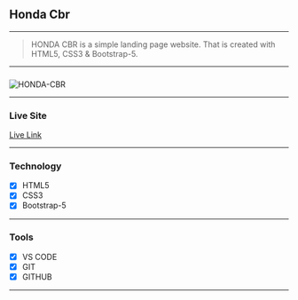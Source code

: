 ## Honda Cbr

---

> HONDA CBR is a simple landing page website. That is created with HTML5, CSS3 & Bootstrap-5.

---

###

<img src="https://i.ibb.co/Fbwf7Jc/HONDA-CBR.png" alt="HONDA-CBR" border="0">

---

### Live Site

[Live Link](https://honda-c-br.netlify.app/)

---

### Technology

- [x] HTML5
- [x] CSS3
- [x] Bootstrap-5

---

### Tools

- [x] VS CODE
- [x] GIT
- [x] GITHUB

---
